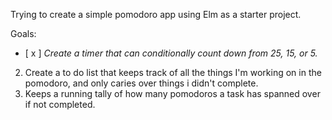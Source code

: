 Trying to create a simple pomodoro app using Elm as a starter project.

Goals:

- [ x ] _Create a timer that can conditionally count down from 25, 15, or 5._

2. Create a to do list that keeps track of all the things I'm working on in the pomodoro, and only caries over things i didn't complete.
3. Keeps a running tally of how many pomodoros a task has spanned over if not completed.
